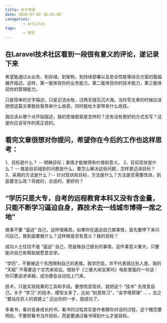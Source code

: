 ```yaml
---
title: 关于学历
date: 2020-07-02 18:41:40
categories: 
        - articles
tags: 
        - 学历
---
```

## 在Laravel技术社区看到一段很有意义的评论，遂记录下来

希望能通过从业务，到存储，到架构，到持续部署以及安全性能等综合方面的篇幅展开描述。这样，第一能体现你的业务能力，第二能体现你的技术能力，第三能体现你的管理能力。

只是简单的文字描述，只是记流水账，过两天就石沉大海。当你写文章的时候应该想想这篇文章能给我带来什么收获，同时能给大家带来什么收获。

我应该从哪个点开始描述，我的思维框架是怎样的？还有没有更好的方式去写？这是你应该写作的真正目的。

## 看完文章很想对你提问，希望你在今后的工作也这样思考：

1、目标是什么？ -- 明确目标；事情才能做得有价值和意义。
2、目前现状是什么？ -- 就是目前碰到的问题是什么，要怎么解决这些问题，怎样更迈进目标？
3、采用的方法是什么？-- 针对现状和目标，方法是什么？方法是否需要改进，到底要怎么改？将就的，合适的，更好的？


## “学历只是大专，自考的远程教育本科又没有含金量，只能不断学习逼迫自身，靠技术去一线城市博得一席之地”

做事不要 “逼迫” 自己，这样很痛苦。如果你在逼迫自己做事情，首先要停下来问问自己，我到底要做什么？这样做是否有意义？我的目标？

成功人士往往不是 “逼迫” 自己，而是做自己擅长的事情。这件事意义重大，只要能对自己有帮助就愿意去学。

“学历”，不要被这个东西限制自己的思维。我学历低，并不代表我比别人差。我的 “天赋” 不需要这个文凭来验证。借助于《三傻大闹宝莱坞》电影里面的一句话：你只要追求卓越，成功便会自动找上门来。

技术，只是实现结果的工具和手段。要想改变现状，就把这个 “技术” 先改变自己。关于 “学习” 的技术，模型太多了，比如 “刻意练习”，“金字塔原理” ... ，总之 “要站在巨人的肩膀上” 迈出你的一步，就成功了。

多看书，看对自身成长的书。看书的过程其实是作者跟你对话的过程，这个概念要明白，不要把看书当作目标，而是要通过看书得到什么才是目标。